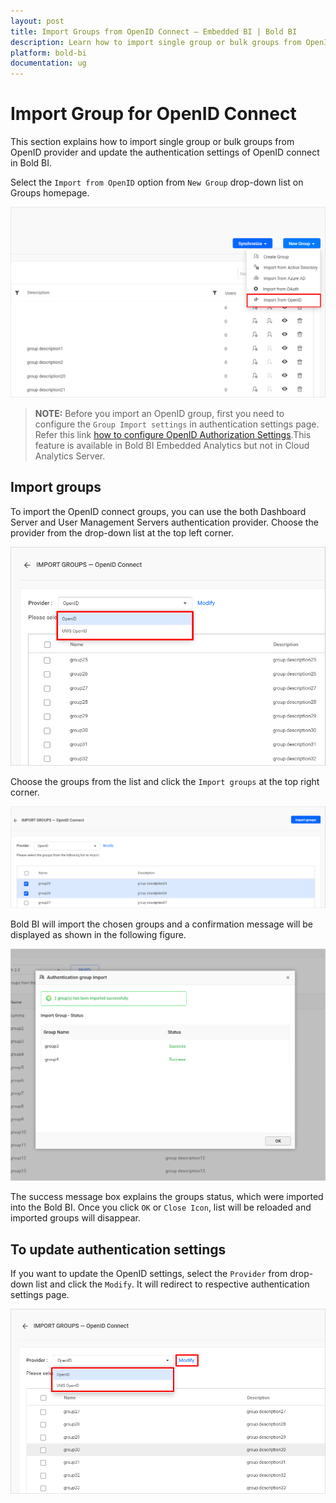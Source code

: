 ```yaml
---
layout: post
title: Import Groups from OpenID Connect – Embedded BI | Bold BI
description: Learn how to import single group or bulk groups from OpenID provider and update the authentication settings of OpenID Connect in Bold BI Embedded.
platform: bold-bi
documentation: ug
---
```


# Import Group for OpenID Connect

This section explains how to import single group or bulk groups from OpenID provider and update the authentication settings of OpenID connect in Bold BI.

Select the `Import from OpenID` option from `New Group` drop-down list on Groups homepage.

![Import OpenId groups](/static/assets/managing-resources/manage-groups/images/import-OpenId-icon.png)

> **NOTE:**  Before you import an OpenID group, first you need to configure the `Group Import settings` in authentication settings page. Refer this link [how to configure OpenID Authorization Settings](/security-configuration/single-sign-on/openid-support/).This feature is available in Bold BI Embedded Analytics but not in Cloud Analytics Server. 

## Import groups

To import the OpenID connect groups, you can use the both Dashboard Server and User Management Servers authentication provider. Choose the provider from the drop-down list at the top left corner.

![Select Provider](/static/assets/managing-resources/manage-groups/images/Openid-select-provider.png#width=65%)

Choose the groups from the list and click the `Import groups` at the top right corner.

![Import OpenId groups](/static/assets/managing-resources/manage-groups/images/Openid-import-enable.png)

Bold BI will import the chosen groups and a confirmation message will be displayed as shown in the following figure.

![Success message after imported the OpenId groups](/static/assets/managing-resources/manage-groups/images/Openid-import-success.png#width=70%)

The success message box explains the groups status, which were imported into the Bold BI. Once you click `OK` or `Close Icon`, list will be reloaded and imported groups will disappear.

## To update authentication settings

If you want to update the OpenID settings, select the `Provider` from drop-down list and click the `Modify`. It will redirect to respective authentication settings page.

![OpenId Authenticate setting page](/static/assets/managing-resources/manage-groups/images/Openid-group-modify.png#width=65%)